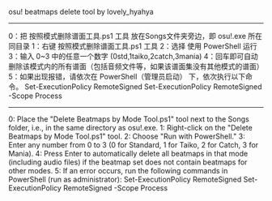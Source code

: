 osu! beatmaps delete tool by lovely_hyahya

-------------------------------------------------------------------------------------

0：把 按照模式删除谱面工具.ps1 工具 放在Songs文件夹旁边，即 osu!.exe 所在同目录
1：右键 按照模式删除谱面工具.ps1 工具
2：选择 使用 PowerShell 运行
3：输入 0~3 中的任意一个数字 (0std,1taiko,2catch,3mania)
4：回车即可自动删除该模式内的所有谱面（包括音频文件等，如果该谱面集没有其他模式的谱面）
5：如果出现报错，请依次在 PowerShell（管理员启动） 下，依次执行以下命令。
Set-ExecutionPolicy RemoteSigned
Set-ExecutionPolicy RemoteSigned -Scope Process

-------------------------------------------------------------------------------------

0: Place the "Delete Beatmaps by Mode Tool.ps1" tool next to the Songs folder, i.e., in the same directory as osu!.exe.
1: Right-click on the "Delete Beatmaps by Mode Tool.ps1" tool.
2: Choose "Run with PowerShell."
3: Enter any number from 0 to 3 (0 for Standard, 1 for Taiko, 2 for Catch, 3 for Mania).
4: Press Enter to automatically delete all beatmaps in that mode (including audio files) if the beatmap set does not contain beatmaps for other modes.
5: If an error occurs, run the following commands in PowerShell (run as administrator):
Set-ExecutionPolicy RemoteSigned
Set-ExecutionPolicy RemoteSigned -Scope Process

